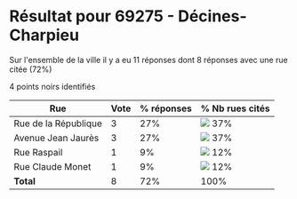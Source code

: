 # Résultat pour 69275 - Décines-Charpieu

Sur l'ensemble de la ville il y a eu 11 réponses dont 8 réponses avec une rue citée (72%)

4 points noirs identifiés

| Rue | Vote | % réponses | % Nb rues cités|
|-----|------|------------|----------------|
| Rue de la République | 3 | 27% | <img src="../../img/bar_37.gif" />&nbsp;37%|
| Avenue Jean Jaurès | 3 | 27% | <img src="../../img/bar_37.gif" />&nbsp;37%|
| Rue Raspail | 1 | 9% | <img src="../../img/bar_12.gif" />&nbsp;12%|
| Rue Claude Monet | 1 | 9% | <img src="../../img/bar_12.gif" />&nbsp;12%|
| **Total** | 8 | 72% | 100%|
